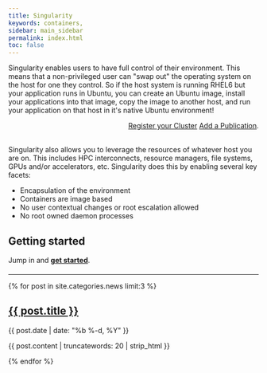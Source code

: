 ```yaml
---
title: Singularity
keywords: containers,
sidebar: main_sidebar
permalink: index.html
toc: false
---
```


Singularity enables users to have full control of their environment. This means that a non-privileged user can "swap out" the operating system on the host for one they control. So if the host system is running RHEL6 but your application runs in Ubuntu, you can create an Ubuntu image, install your applications into that image, copy the image to another host, and run your application on that host in it's native Ubuntu environment!


<div style="float:right;">
<a target="_blank" class="btn btn-primary navbar-btn cursorNorm" role="button" href="https://goo.gl/forms/D7ed1dfLeNvml6no1">Register your Cluster</a> <a target="_blank" href="https://goo.gl/forms/tGBKnKwplNyRZRSm2" class="no-after btn btn-primary navbar-btn cursorNorm" role="button">Add a Publication</a>.
</div>
<br>
<br>

Singularity also allows you to leverage the resources of whatever host you are on. This includes HPC interconnects, resource managers, file systems, GPUs and/or accelerators, etc. Singularity does this by enabling several key facets:

* Encapsulation of the environment
* Containers are image based
* No user contextual changes or root escalation allowed
* No root owned daemon processes

## Getting started

Jump in and <a href="/quickstart"><strong>get started</strong></a>.

<hr style="margin-top:20px">

<div class="row">
  {% for post in site.categories.news limit:3 %}
   <div class="col-md-4">
      <h2><a class="post-link" href="{{ post.url | remove: "/" }}">{{ post.title }}</a></h2>
      <span class="post-meta">{{ post.date | date: "%b %-d, %Y" }}</span>
      <p>{{ post.content | truncatewords: 20 | strip_html }}</p>  
   </div>
  {% endfor %}
</div>
